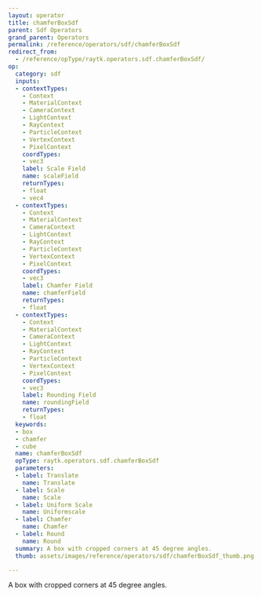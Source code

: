 ```yaml
---
layout: operator
title: chamferBoxSdf
parent: Sdf Operators
grand_parent: Operators
permalink: /reference/operators/sdf/chamferBoxSdf
redirect_from:
  - /reference/opType/raytk.operators.sdf.chamferBoxSdf/
op:
  category: sdf
  inputs:
  - contextTypes:
    - Context
    - MaterialContext
    - CameraContext
    - LightContext
    - RayContext
    - ParticleContext
    - VertexContext
    - PixelContext
    coordTypes:
    - vec3
    label: Scale Field
    name: scaleField
    returnTypes:
    - float
    - vec4
  - contextTypes:
    - Context
    - MaterialContext
    - CameraContext
    - LightContext
    - RayContext
    - ParticleContext
    - VertexContext
    - PixelContext
    coordTypes:
    - vec3
    label: Chamfer Field
    name: chamferField
    returnTypes:
    - float
  - contextTypes:
    - Context
    - MaterialContext
    - CameraContext
    - LightContext
    - RayContext
    - ParticleContext
    - VertexContext
    - PixelContext
    coordTypes:
    - vec3
    label: Rounding Field
    name: roundingField
    returnTypes:
    - float
  keywords:
  - box
  - chamfer
  - cube
  name: chamferBoxSdf
  opType: raytk.operators.sdf.chamferBoxSdf
  parameters:
  - label: Translate
    name: Translate
  - label: Scale
    name: Scale
  - label: Uniform Scale
    name: Uniformscale
  - label: Chamfer
    name: Chamfer
  - label: Round
    name: Round
  summary: A box with cropped corners at 45 degree angles.
  thumb: assets/images/reference/operators/sdf/chamferBoxSdf_thumb.png

---
```



A box with cropped corners at 45 degree angles.